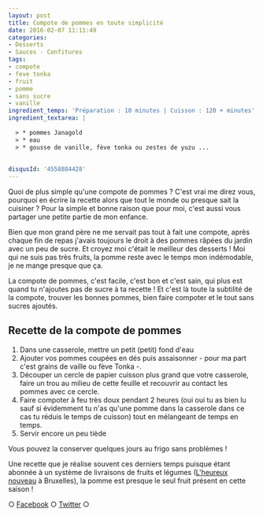 ```yaml
---
layout: post
title: Compote de pommes en toute simplicité
date: 2016-02-07 11:11:49
categories: 
- Desserts
- Sauces - Confitures
tags: 
- compote
- feve tonka
- fruit
- pomme
- sans sucre
- vanille
ingredient_temps: 'Préparation : 10 minutes | Cuisson : 120 + minutes'
ingredient_textarea: |
  
  > * pommes Janagold
  > * eau
  > * gousse de vanille, fève tonka ou zestes de yuzu ...
  
  
disqusId: '4558884428'
---
```


Quoi de plus simple qu'une compote de pommes ? C'est vrai me direz vous, pourquoi en écrire la recette alors que tout le monde ou presque sait la cuisiner ? Pour la simple et bonne raison que pour moi, c'est aussi vous partager une petite partie de mon enfance.

Bien que mon grand père ne me servait pas tout à fait une compote, après chaque fin de repas j'avais toujours le droit à des pommes râpées du jardin avec un peu de sucre. Et croyez moi c'était le meilleur des desserts ! Moi qui ne suis pas très fruits, la pomme reste avec le temps mon indémodable, je ne mange presque que ça.

La compote de pommes, c'est facile, c'est bon et c'est sain, qui plus est quand tu n'ajoutes pas de sucre à ta recette ! Et c'est là toute la subtilité de la compote, trouver les bonnes pommes, bien faire compoter et le tout sans sucres ajoutés.

## **Recette de la compote de pommes**

1.  Dans une casserole, mettre un petit (petit) fond d'eau
2.  Ajouter vos pommes coupées en dés puis assaisonner - pour ma part c'est grains de vaille ou fève Tonka -.
3.  Découper un cercle de papier cuisson plus grand que votre casserole, faire un trou au milieu de cette feuille et recouvrir au contact les pommes avec ce cercle.
4.  Faire compoter à feu très doux pendant 2 heures (oui oui tu as bien lu sauf si évidemment tu n'as qu'une pomme dans la casserole dans ce cas tu réduis le temps de cuisson) tout en mélangeant de temps en temps.
5.  Servir encore un peu tiède

Vous pouvez la conserver quelques jours au frigo sans problèmes !

Une recette que je réalise souvent ces derniers temps puisque étant abonnée à un système de livraisons de fruits et légumes ([L'heureux nouveau](http://www.lheureuxnouveau.be/) à Bruxelles), la pomme est presque le seul fruit présent en cette saison !

○ [Facebook](https://www.facebook.com/crokmou.blog) ○ [Twitter](https://twitter.com/Crokmou) ○
